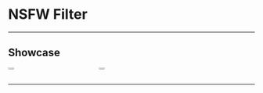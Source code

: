 # NSFW Filter

---

## Showcase

<div style = "display:grid; grid-template-columns:repeat(3,1fr); gap:50px;">
<img src = "https://user-images.githubusercontent.com/105339885/232276890-0c92d1fe-9c6d-49f3-a194-a804ee1e7df1.jpg" width="30%"/>
<img src = "https://user-images.githubusercontent.com/105339885/232276887-6c62b7b1-d533-4e9f-82a2-7aacc983e622.jpg" width="30%"/>
</div>

---
